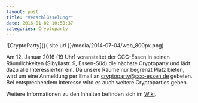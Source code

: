 ```yaml
---
layout: post
title: "Verschlüsselung?"
date: 2016-01-02 10:50:37
categories: Cryptoparty
---
```

![CryptoParty]({{ site.url }}/media/2014-07-04/web_800px.png)

Am 12. Januar 2016 (19 Uhr) veranstaltet der CCC-Essen in seinen Räumlichkeiten (Sibyllastr. 9, Essen-Süd) die nächste Cryptoparty und lädt dazu alle Interessierten ein. Da unsere Räume nur begrenzt Platz bieten, wird um eine Anmeldung per Email an cryptoparty@ccc-essen.de gebeten. Bei entsprechendem Interesse wird es auch weitere Cryptoparties geben.

Weitere Informationen zu den Inhalten befinden sich im [Wiki](http://wiki.chaospott.de/CryptoParty).

